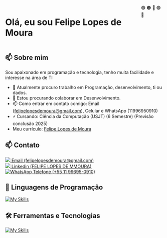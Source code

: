 <div style="display: flex; justify-content: space-between;">
  <h1>Olá, eu sou Felipe Lopes de Moura</h1>
  <span>🟢 🟠 🔴 🟢 🔵</span>
</div>

## 📫 Sobre mim
Sou apaixonado em programação e tecnologia, tenho muita facilidade e interesse na área de TI

- 🔭 Atualmente procuro trabalho em Programação, desenvolvimento, ti ou dados.
- 👯 Estou procurando colaborar em Desenvolvimento.
- 📫 Como entrar em contato comigo: Email (felipelopesdemoura@gmail.com), Celular e WhatsApp (11996950910)
- ⚡ Cursando: Ciência da Computação (USJT) (6 Semestre) (Previsão conclusão 2025)
- Meu currículo: <a href="https://github.com/flopessz/meucurriculo/blob/main/Curr%C3%ADculo-FelipeLopesDeMoura.pdf">Felipe Lopes de Moura</a>

## 📫 Contato
<div style="display: grid;"> 
  <a href = "mailto:felipelopesdemoura@gmail.com">
    <img src="https://img.shields.io/badge/-Gmail-%23333?style=for-the-badge&logo=gmail&logoColor=white" target="_blank">
    <span>Email (felipelopesdemoura@gmail.com)</span>
  </a>
  <a href="https://www.linkedin.com/in/felipe-lopes-de-moura-296936246" target="_blank">
    <img src="https://img.shields.io/badge/-LinkedIn-%230077B5?style=for-the-badge&logo=linkedin&logoColor=white" target="_blank">
    <span>Linkedin (FELIPE LOPES DE MMOURA)</span>
  </a>
  <a href="https://wa.me/5511996950910" target="_blank">
    <img src="https://img.shields.io/badge/-WhatsApp-%25D366?style=for-the-badge&logo=whatsapp&logoColor=white" alt="WhatsApp">
    <span>Telefone (+55 11 99695-0910)</span>
  </a>
</div>

## 🚀 Linguagens de Programação
[![My Skills](https://skillicons.dev/icons?i=java,javascript,python,html,css,lua,typescript)](https://skillicons.dev)<br>

## 🛠️ Ferramentas e Tecnologias
[![My Skills](https://skillicons.dev/icons?i=vscode,mysql,git,github,react,next)](https://skillicons.dev)<br>
